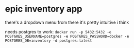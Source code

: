 # epic inventory app

there's a dropdown menu from there it's pretty intuitive i think

needs postgres to work: `docker run -p 5432:5432 -e POSTGRES_USERNAME=postgres -e POSTGRES_PASSWORD=docker -e POSTGRES_DB=inventory -d postgres:latest`
